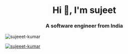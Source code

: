 <h1 align="center">Hi 👋, I'm sujeet</h1>
<h3 align="center">A software engineer from India</h3>

<p align="left"> <img src="https://komarev.com/ghpvc/?username=sujeeet-kumar&label=Profile%20views&color=0e75b6&style=flat" alt="sujeeet-kumar" /> </p>

<p align="left"> <a href="https://github.com/ryo-ma/github-profile-trophy"><img src="https://github-profile-trophy.vercel.app/?username=sujeeet-kumar" alt="sujeeet-kumar" /></a> </p>

